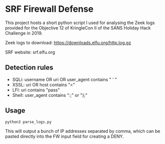 # SRF Firewall Defense

This project hosts a short python script I used for analysing the Zeek logs provided for the Objective 12 of KringleCon II of the SANS Holiday Hack Challenge in 2019.

Zeek logs to download: https://downloads.elfu.org/http.log.gz

SRF website: srf.elfu.org

## Detection rules

* SQLi: username OR uri OR user_agent contains " ' "
* XSSL: uri OR host contains "<"
* LFI: uri contains "pass"
* Shell: user_agent contains ":;" or "};"

## Usage

```python
python3 parse_logs.py
```

This will output a bunch of IP addresses separated by comma, which can be pasted directly into the FW input field for creating a DENY.

